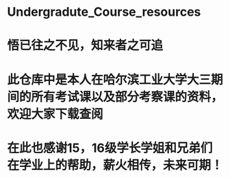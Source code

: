 # Undergradute_Course_resources
# 悟已往之不见，知来者之可追
# 此仓库中是本人在哈尔滨工业大学大三期间的所有考试课以及部分考察课的资料，欢迎大家下载查阅
# 在此也感谢15，16级学长学姐和兄弟们在学业上的帮助，薪火相传，未来可期！
